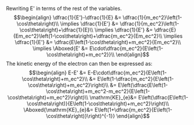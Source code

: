 Rewriting E' in terms of the rest of the variables.
$$\begin{align}
\dfrac{1}{E'}-\dfrac{1}{E} &= \dfrac{1}{m_ec^2}\left(1-\cos\theta\right)\\
\implies \dfrac{1}{E'} &= \dfrac{1}{m_ec^2}\left(1-\cos\theta\right)+\dfrac{1}{E}\\
\implies \dfrac{1}{E'} &= \dfrac{E}{Em_ec^2}\left(1-\cos\theta\right)+\dfrac{m_ec^2}{Em_ec^2}\\
\implies \dfrac{1}{E'} &= \dfrac{E\left(1-\cos\theta\right)+m_ec^2}{Em_ec^2}\\
\implies \Aboxed{E' &= E\cdot\dfrac{m_ec^2}{E\left(1-\cos\theta\right)+m_ec^2}}\\
\end{align}$$
The kinetic energy of the electron can then be expressed as:
$$\begin{align}
E-E' &= E-E\cdot\dfrac{m_ec^2}{E\left(1-\cos\theta\right)+m_ec^2}\\
&= E\left(1-\dfrac{m_ec^2}{E\left(1-\cos\theta\right)+m_ec^2}\right)\\
&= E\left(\dfrac{E\left(1-\cos\theta\right)+m_ec^2-m_ec^2}{E\left(1-\cos\theta\right)+m_ec^2}\right)\\
\mathrm{KE}_{e}&= E\left(\dfrac{E\left(1-\cos\theta\right)}{E\left(1-\cos\theta\right)+m_ec^2}\right)\\
\Aboxed{\mathrm{KE}_{e}&= E\left(1+\dfrac{m_ec^2}{E\left(1-\cos\theta\right)}\right)^{-1}}
\end{align}$$


